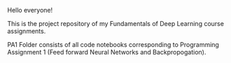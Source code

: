 Hello everyone!

This is the project repository of my Fundamentals of Deep Learning course assignments.


PA1 Folder consists of all code notebooks corresponding to Programming Assignment 1 (Feed forward Neural Networks and Backpropogation).
